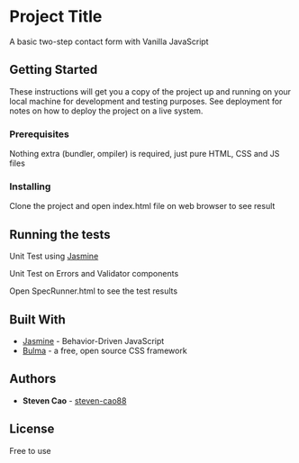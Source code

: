 # Project Title

A basic two-step contact form with Vanilla JavaScript

## Getting Started

These instructions will get you a copy of the project up and running on your local machine for development and testing purposes. See deployment for notes on how to deploy the project on a live system.

### Prerequisites

Nothing extra (bundler, ompiler) is required, just pure HTML, CSS and JS files


### Installing

Clone the project and open index.html file on web browser to see result


## Running the tests

Unit Test using [Jasmine](https://jasmine.github.io/)

Unit Test on Errors and Validator components

Open SpecRunner.html to see the test results


## Built With

* [Jasmine](https://jasmine.github.io/) - Behavior-Driven JavaScript
* [Bulma](https://bulma.io/) - a free, open source CSS framework


## Authors

* **Steven Cao** - [steven-cao88](https://github.com/steven-cao88)


## License

Free to use
